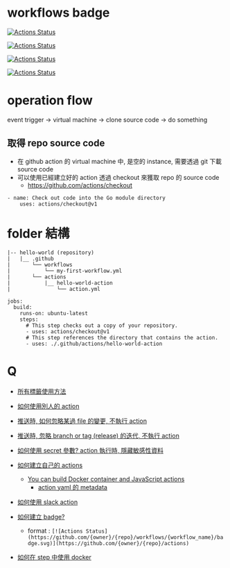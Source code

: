# workflows badge

[![Actions Status](https://github.com/jhaoheng/githubAction_training/workflows/bash/badge.svg)](https://github.com/jhaoheng/githubAction_training/actions)

[![Actions Status](https://github.com/jhaoheng/githubAction_training/workflows/golang/badge.svg)](https://github.com/jhaoheng/githubAction_training/actions)

[![Actions Status](https://github.com/jhaoheng/githubAction_training/workflows/docker/badge.svg)](https://github.com/jhaoheng/githubAction_training/actions)

[![Actions Status](https://github.com/jhaoheng/githubAction_training/workflows/coverage/badge.svg)](https://github.com/jhaoheng/githubAction_training/actions)

# operation flow

event trigger -> virtual machine -> clone source code -> do something

## 取得 repo source code

- 在 github action 的 virtual machine 中, 是空的 instance, 需要透過 git 下載 source code
- 可以使用已經建立好的 action 透過 checkout 來獲取 repo 的 source code
    - https://github.com/actions/checkout

```
- name: Check out code into the Go module directory
    uses: actions/checkout@v1
```

# folder 結構

```
|-- hello-world (repository)
|   |__ .github
|       └── workflows
|           └── my-first-workflow.yml
|       └── actions
|           |__ hello-world-action
|               └── action.yml
```

```
jobs:
  build:
    runs-on: ubuntu-latest
    steps:
      # This step checks out a copy of your repository.
      - uses: actions/checkout@v1
      # This step references the directory that contains the action.
      - uses: ./.github/actions/hello-world-action
```


# Q
- [所有標籤使用方法](https://docs.github.com/en/actions/reference/workflow-syntax-for-github-actions)

- [如何使用別人的 action](https://docs.github.com/en/actions/configuring-and-managing-workflows/configuring-a-workflow#referencing-actions-in-your-workflow)

- [推送時, 如何忽略某過 file 的變更, 不執行 action](https://help.github.com/en/articles/workflow-syntax-for-github-actions#onpushpull_requestpaths)

- [推送時, 忽略 branch or tag (release) 的迭代, 不執行 action](https://help.github.com/en/articles/workflow-syntax-for-github-actions#example-ignoring-branches-and-tags)

- [如何使用 secret 參數? action 執行時, 隱藏敏感性資料](https://help.github.com/en/articles/virtual-environments-for-github-actions#creating-and-using-secrets-encrypted-variables)

- [如何建立自己的 actions](https://docs.github.com/en/actions/creating-actions)
  - [You can build Docker container and JavaScript actions](https://help.github.com/en/articles/about-actions#types-of-actions)
	- [action yaml 的 metadata](https://docs.github.com/en/actions/creating-actions/metadata-syntax-for-github-actions)

- [如何使用 slack action](https://github.com/marketplace/actions/action-slack)

- [如何建立 badge?](https://docs.github.com/en/actions/configuring-and-managing-workflows/configuring-a-workflow#adding-a-workflow-status-badge-to-your-repository)
	- format : `[![Actions Status](https://github.com/{owner}/{repo}/workflows/{workflow_name}/badge.svg)](https://github.com/{owner}/{repo}/actions)`

- [如何在 step 中使用 docker](https://docs.github.com/en/actions/configuring-and-managing-workflows/configuring-a-workflow#referencing-a-container-on-docker-hub)

